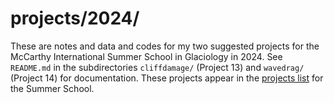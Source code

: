 # projects/2024/

These are notes and data and codes for my two suggested projects for the McCarthy International Summer School in Glaciology in 2024.  See `README.md` in the subdirectories `cliffdamage/` (Project 13) and `wavedrag/` (Project 14) for documentation.  These projects appear in the [projects list](https://glaciers.gi.alaska.edu/content/student-projects-0) for the Summer School.

